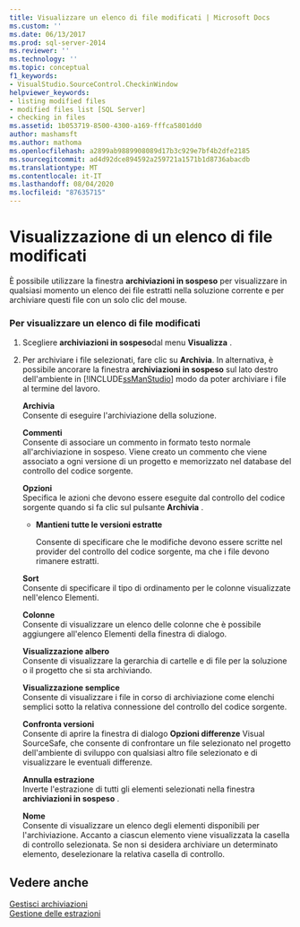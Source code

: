 ```yaml
---
title: Visualizzare un elenco di file modificati | Microsoft Docs
ms.custom: ''
ms.date: 06/13/2017
ms.prod: sql-server-2014
ms.reviewer: ''
ms.technology: ''
ms.topic: conceptual
f1_keywords:
- VisualStudio.SourceControl.CheckinWindow
helpviewer_keywords:
- listing modified files
- modified files list [SQL Server]
- checking in files
ms.assetid: 1b053719-8500-4300-a169-fffca5801dd0
author: mashamsft
ms.author: mathoma
ms.openlocfilehash: a2899ab9889908089d17b3c929e7bf4b2dfe2185
ms.sourcegitcommit: ad4d92dce894592a259721a1571b1d8736abacdb
ms.translationtype: MT
ms.contentlocale: it-IT
ms.lasthandoff: 08/04/2020
ms.locfileid: "87635715"
---
```

# <a name="view-a-list-of-modified-files"></a>Visualizzazione di un elenco di file modificati
  È possibile utilizzare la finestra **archiviazioni in sospeso** per visualizzare in qualsiasi momento un elenco dei file estratti nella soluzione corrente e per archiviare questi file con un solo clic del mouse.  
  
### <a name="to-view-a-list-of-modified-files"></a>Per visualizzare un elenco di file modificati  
  
1.  Scegliere **archiviazioni in sospeso**dal menu **Visualizza** .  
  
2.  Per archiviare i file selezionati, fare clic su **Archivia**. In alternativa, è possibile ancorare la finestra **archiviazioni in sospeso** sul lato destro dell'ambiente in [!INCLUDE[ssManStudio](../includes/ssmanstudio-md.md)] modo da poter archiviare i file al termine del lavoro.  
  
     **Archivia**  
     Consente di eseguire l'archiviazione della soluzione.  
  
     **Commenti**  
     Consente di associare un commento in formato testo normale all'archiviazione in sospeso. Viene creato un commento che viene associato a ogni versione di un progetto e memorizzato nel database del controllo del codice sorgente.  
  
     **Opzioni**  
     Specifica le azioni che devono essere eseguite dal controllo del codice sorgente quando si fa clic sul pulsante **Archivia** .  
  
    -   **Mantieni tutte le versioni estratte**  
  
         Consente di specificare che le modifiche devono essere scritte nel provider del controllo del codice sorgente, ma che i file devono rimanere estratti.  
  
     **Sort**  
     Consente di specificare il tipo di ordinamento per le colonne visualizzate nell'elenco Elementi.  
  
     **Colonne**  
     Consente di visualizzare un elenco delle colonne che è possibile aggiungere all'elenco Elementi della finestra di dialogo.  
  
     **Visualizzazione albero**  
     Consente di visualizzare la gerarchia di cartelle e di file per la soluzione o il progetto che si sta archiviando.  
  
     **Visualizzazione semplice**  
     Consente di visualizzare i file in corso di archiviazione come elenchi semplici sotto la relativa connessione del controllo del codice sorgente.  
  
     **Confronta versioni**  
     Consente di aprire la finestra di dialogo **Opzioni differenze** Visual SourceSafe, che consente di confrontare un file selezionato nel progetto dell'ambiente di sviluppo con qualsiasi altro file selezionato e di visualizzare le eventuali differenze.  
  
     **Annulla estrazione**  
     Inverte l'estrazione di tutti gli elementi selezionati nella finestra **archiviazioni in sospeso** .  
  
     **Nome**  
     Consente di visualizzare un elenco degli elementi disponibili per l'archiviazione. Accanto a ciascun elemento viene visualizzata la casella di controllo selezionata. Se non si desidera archiviare un determinato elemento, deselezionare la relativa casella di controllo.  
  
## <a name="see-also"></a>Vedere anche  
 [Gestisci archiviazioni](../../2014/database-engine/manage-checkins.md)   
 [Gestione delle estrazioni](../../2014/database-engine/manage-checkouts.md)  
  
  
